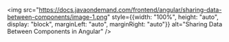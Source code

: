 

<img src="https://docs.javaondemand.com/frontend/angular/sharing-data-between-components/image-1.png" style={{width: "100%", height: "auto", display: "block", marginLeft: "auto", marginRight: "auto"}} alt="Sharing Data Between Components in Angular" />
